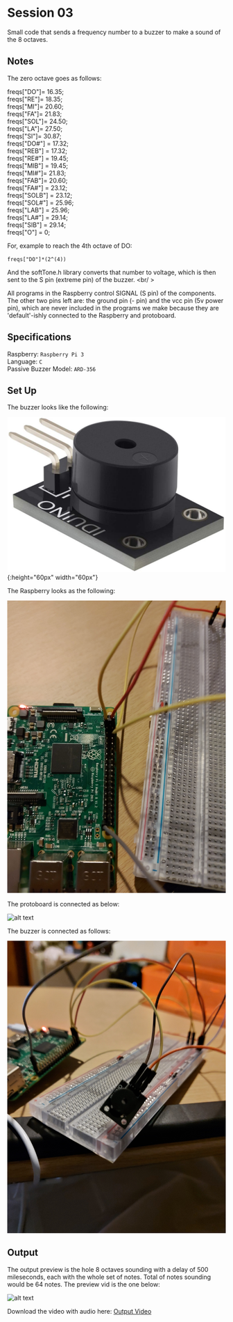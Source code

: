 # Session 03

Small code that sends a frequency number to a buzzer to make a sound of the 8 octaves. <br />

## Notes

The zero octave goes as follows: <br />

freqs["DO"]= 16.35; <br />
freqs["RE"]= 18.35; <br />
freqs["MI"]= 20.60; <br />
freqs["FA"]= 21.83; <br />
freqs["SOL"]= 24.50; <br />
freqs["LA"]= 27.50; <br />
freqs["SI"]= 30.87; <br />
freqs["DO#"] = 17.32; <br />
freqs["REB"] = 17.32; <br />
freqs["RE#"] = 19.45; <br />
freqs["MIB"] = 19.45; <br />
freqs["MI#"]= 21.83; <br />
freqs["FAB"]= 20.60; <br />
freqs["FA#"] = 23.12; <br />
freqs["SOLB"] = 23.12; <br />
freqs["SOL#"] = 25.96; <br />
freqs["LAB"] = 25.96; <br />
freqs["LA#"] = 29.14; <br />
freqs["SIB"] = 29.14; <br />
freqs["O"] = 0; <br />

For, example to reach the 4th octave of DO: <br />

```
freqs["DO"]*(2^(4))
```

And the softTone.h library converts that number to voltage, which is then sent to the S pin (extreme  pin) of the buzzer. <br/ >

All programs in the Raspberry control SIGNAL (S pin) of the components. The other two pins left are: the ground pin (- pin) and the vcc pin (5v power pin), which are never included in the programs we make because they are 'default'-ishly connected to the Raspberry and protoboard. <br />

## Specifications

Raspberry: `Raspberry Pi 3` <br />
Language: `C` <br />
Passive Buzzer Model: `ARD-356` <br />

## Set Up

The buzzer looks like the following: <br />

![alt text](https://github.com/the-other-mariana/circuits-workshop/blob/master/session03/images/ARD-356.jpg?raw=true){:height="60px" width="60px"} <br />

The Raspberry looks as the following: <br />

![alt text](https://github.com/the-other-mariana/circuits-workshop/blob/master/session03/images/rasp-buzzer.jpg?raw=true) <br />

The protoboard is connected as below: <br />

![alt text](https://github.com/the-other-mariana/circuits-workshop/blob/master/session03/images/proto-buzzer.jpg?raw=true) <br />

The buzzer is connected as follows: <br />

![alt text](https://github.com/the-other-mariana/circuits-workshop/blob/master/session03/images/buzzer.jpg?raw=true) <br />

## Output

The output preview is the hole 8 octaves sounding with a delay of 500 mileseconds, each with the whole set of notes. Total of notes sounding would be 64 notes. The preview vid is the one below: <br />

![alt text](https://github.com/the-other-mariana/circuits-workshop/blob/master/session03/images/output-gif.gif) <br />

Download the video with audio here: [Output Video](https://github.com/the-other-mariana/circuits-workshop/blob/master/session03/images/output-vid.mp4) <br />


